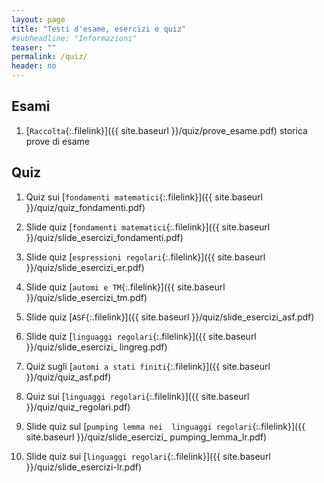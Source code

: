 ```yaml
---
layout: page
title: "Testi d'esame, esercizi e quiz"
#subheadline: "Informazioni"
teaser: ""
permalink: /quiz/
header: no
---
```


## Esami

1. [`Raccolta`{:.filelink}]({{ site.baseurl }}/quiz/prove_esame.pdf) storica prove di esame 

## Quiz

1. Quiz sui [`fondamenti matematici`{:.filelink}]({{ site.baseurl }}/quiz/quiz_fondamenti.pdf)

1. Slide quiz [`fondamenti matematici`{:.filelink}]({{ site.baseurl }}/quiz/slide_esercizi_fondamenti.pdf)

1. Slide quiz [`espressioni regolari`{:.filelink}]({{ site.baseurl }}/quiz/slide_esercizi_er.pdf)

1. Slide quiz [`automi e TM`{:.filelink}]({{ site.baseurl }}/quiz/slide_esercizi_tm.pdf)

1. Slide quiz [`ASF`{:.filelink}]({{ site.baseurl }}/quiz/slide_esercizi_asf.pdf)

1. Slide quiz [`linguaggi regolari`{:.filelink}]({{ site.baseurl }}/quiz/slide_esercizi_ lingreg.pdf)

1. Quiz sugli [`automi a stati finiti`{:.filelink}]({{ site.baseurl }}/quiz/quiz_asf.pdf)

1. Quiz sui [`linguaggi regolari`{:.filelink}]({{ site.baseurl }}/quiz/quiz_regolari.pdf)

1. Slide quiz sul [`pumping lemma nei  linguaggi regolari`{:.filelink}]({{ site.baseurl }}/quiz/slide_esercizi_ pumping_lemma_lr.pdf)

1. Slide quiz sui [`linguaggi regolari`{:.filelink}]({{ site.baseurl }}/quiz/slide_esercizi-lr.pdf)

